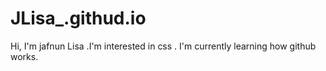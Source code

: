 # JLisa_.githud.io
Hi, I'm jafnun Lisa .I'm interested in css . I'm currently learning how github works.
